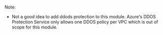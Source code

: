 Note:
- Not a good idea to add ddods protection to this module. Azure's DDOS Protection Service only allows one
  DDOS policy per VPC which is out of scope for this module.